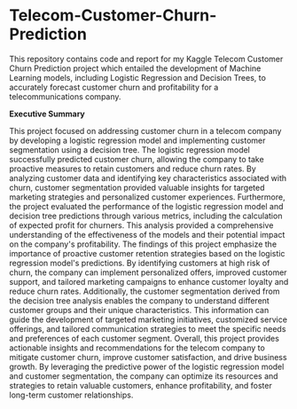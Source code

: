 # Telecom-Customer-Churn-Prediction
This repository contains code and report for my Kaggle Telecom Customer Churn Prediction project which entailed the development of Machine Learning models, including Logistic Regression and Decision Trees, to accurately forecast customer churn and profitability for a telecommunications company.

**Executive Summary**

This project focused on addressing customer churn in a telecom company by developing a logistic 
regression model and implementing customer segmentation using a decision tree. The logistic 
regression model successfully predicted customer churn, allowing the company to take proactive 
measures to retain customers and reduce churn rates. By analyzing customer data and identifying 
key characteristics associated with churn, customer segmentation provided valuable insights for 
targeted marketing strategies and personalized customer experiences.
Furthermore, the project evaluated the performance of the logistic regression model and decision 
tree predictions through various metrics, including the calculation of expected profit for churners. 
This analysis provided a comprehensive understanding of the effectiveness of the models and their 
potential impact on the company's profitability.
The findings of this project emphasize the importance of proactive customer retention strategies 
based on the logistic regression model's predictions. By identifying customers at high risk of churn, 
the company can implement personalized offers, improved customer support, and tailored marketing 
campaigns to enhance customer loyalty and reduce churn rates.
Additionally, the customer segmentation derived from the decision tree analysis enables the 
company to understand different customer groups and their unique characteristics. This information 
can guide the development of targeted marketing initiatives, customized service offerings, and 
tailored communication strategies to meet the specific needs and preferences of each customer 
segment.
Overall, this project provides actionable insights and recommendations for the telecom company to 
mitigate customer churn, improve customer satisfaction, and drive business growth. By leveraging 
the predictive power of the logistic regression model and customer segmentation, the company can 
optimize its resources and strategies to retain valuable customers, enhance profitability, and foster 
long-term customer relationships.
